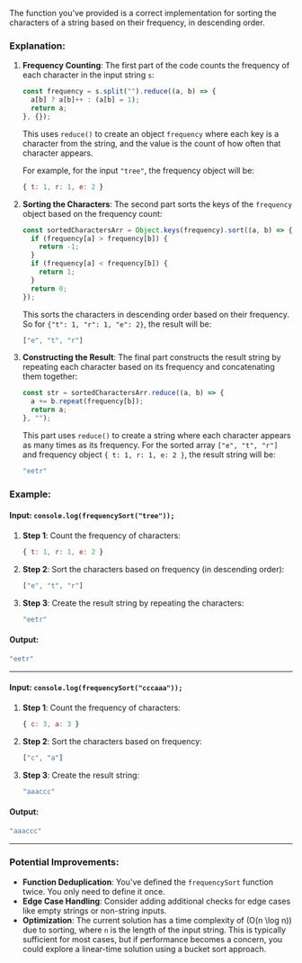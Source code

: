 The function you've provided is a correct implementation for sorting the characters of a string based on their frequency, in descending order.

### Explanation:

1. **Frequency Counting**:
   The first part of the code counts the frequency of each character in the input string `s`:
   ```javascript
   const frequency = s.split("").reduce((a, b) => {
     a[b] ? a[b]++ : (a[b] = 1);
     return a;
   }, {});
   ```
   This uses `reduce()` to create an object `frequency` where each key is a character from the string, and the value is the count of how often that character appears.

   For example, for the input `"tree"`, the frequency object will be:
   ```javascript
   { t: 1, r: 1, e: 2 }
   ```

2. **Sorting the Characters**:
   The second part sorts the keys of the `frequency` object based on the frequency count:
   ```javascript
   const sortedCharactersArr = Object.keys(frequency).sort((a, b) => {
     if (frequency[a] > frequency[b]) {
       return -1;
     }
     if (frequency[a] < frequency[b]) {
       return 1;
     }
     return 0;
   });
   ```
   This sorts the characters in descending order based on their frequency. So for `{"t": 1, "r": 1, "e": 2}`, the result will be:
   ```javascript
   ["e", "t", "r"]
   ```

3. **Constructing the Result**:
   The final part constructs the result string by repeating each character based on its frequency and concatenating them together:
   ```javascript
   const str = sortedCharactersArr.reduce((a, b) => {
     a += b.repeat(frequency[b]);
     return a;
   }, "");
   ```
   This part uses `reduce()` to create a string where each character appears as many times as its frequency. For the sorted array `["e", "t", "r"]` and frequency object `{ t: 1, r: 1, e: 2 }`, the result string will be:
   ```javascript
   "eetr"
   ```

### Example:

#### Input: `console.log(frequencySort("tree"));`

1. **Step 1**: Count the frequency of characters:
   ```javascript
   { t: 1, r: 1, e: 2 }
   ```

2. **Step 2**: Sort the characters based on frequency (in descending order):
   ```javascript
   ["e", "t", "r"]
   ```

3. **Step 3**: Create the result string by repeating the characters:
   ```javascript
   "eetr"
   ```

#### Output: 
```javascript
"eetr"
```

---

#### Input: `console.log(frequencySort("cccaaa"));`

1. **Step 1**: Count the frequency of characters:
   ```javascript
   { c: 3, a: 3 }
   ```

2. **Step 2**: Sort the characters based on frequency:
   ```javascript
   ["c", "a"]
   ```

3. **Step 3**: Create the result string:
   ```javascript
   "aaaccc"
   ```

#### Output:
```javascript
"aaaccc"
```

---

### Potential Improvements:
- **Function Deduplication**: You've defined the `frequencySort` function twice. You only need to define it once.
- **Edge Case Handling**: Consider adding additional checks for edge cases like empty strings or non-string inputs.
- **Optimization**: The current solution has a time complexity of \(O(n \log n)\) due to sorting, where `n` is the length of the input string. This is typically sufficient for most cases, but if performance becomes a concern, you could explore a linear-time solution using a bucket sort approach.